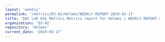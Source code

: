 ```yaml
---
layout: 'weekly'
permalink: '/metrics/D3-AI/Holmes/WEEKLY-REPORT-2019-03-17'
title: 'DAI Lab OSS Metrics Metrics report for Holmes | WEEKLY-REPORT-2019-03-17'
organization: 'D3-AI'
repository: 'Holmes'
current_date: '2019-03-17'
---
```

